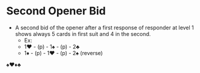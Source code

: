 # Second Opener Bid

- A second bid of the opener after a first response of responder at level 1 shows always 5 cards in first suit and 4 in the second.
  - Ex:
  - 1♥ - (p) - 1♠ - (p) - 2♣
  - 1♦ - (p) - 1♥ - (p) - 2♠ (reverse)
  


♠♥♦♣
